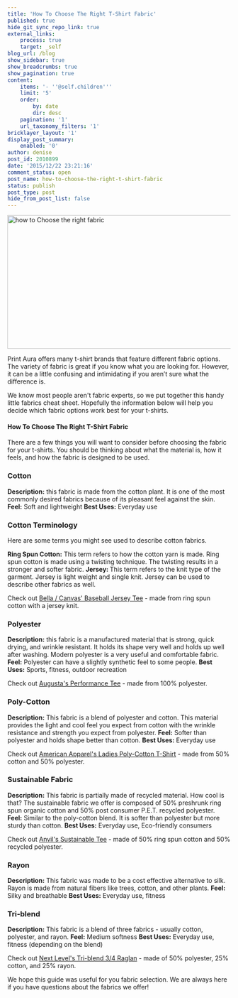```yaml
---
title: 'How To Choose The Right T-Shirt Fabric'
published: true
hide_git_sync_repo_link: true
external_links:
    process: true
    target: _self
blog_url: /blog
show_sidebar: true
show_breadcrumbs: true
show_pagination: true
content:
    items: '- ''@self.children'''
    limit: '5'
    order:
        by: date
        dir: desc
    pagination: '1'
    url_taxonomy_filters: '1'
bricklayer_layout: '1'
display_post_summary:
    enabled: '0'
author: denise
post_id: 2010899
date: '2015/12/22 23:21:16'
comment_status: open
post_name: how-to-choose-the-right-t-shirt-fabric
status: publish
post_type: post
hide_from_post_list: false
---
```


<img class="aligncenter size-large wp-image-2011079" src="https://printaura.com/wp-content/uploads/2015/12/howtochoosefabric-1024x315.jpg" alt="how to Choose the right fabric" width="980" height="301" />

Print Aura offers many t-shirt brands that feature different fabric options. The variety of fabric is great if you know what you are looking for. However, it can be a little confusing and intimidating if you aren’t sure what the difference is.

We know most people aren't fabric experts, so we put together this handy little fabrics cheat sheet. Hopefully the information below will help you decide which fabric options work best for your t-shirts.
<h4>How To Choose The Right T-Shirt Fabric</h4>
There are a few things you will want to consider before choosing the fabric for your t-shirts. You should be thinking about what the material is, how it feels, and how the fabric is designed to be used.
<h3><strong>Cotton</strong></h3>
<strong>Description:</strong> this fabric is made from the cotton plant. It is one of the most commonly desired fabrics because of its pleasant feel against the skin.
<strong>Feel:</strong> Soft and lightweight
<strong>Best Uses:</strong> Everyday use
<h3>Cotton Terminology</h3>
Here are some terms you might see used to describe cotton fabrics.

<strong>Ring Spun Cotton:</strong> This term refers to how the cotton yarn is made. Ring spun cotton is made using a twisting technique. The twisting results in a stronger and softer fabric.
<strong>Jersey: </strong>This term refers to the knit type of the garment. Jersey is light weight and single knit. Jersey can be used to describe other fabrics as well.

Check out <a href="https://printaura.com/product-view/?v=Baseball_Jersey_Tee&amp;hdn=NzY=" target="_blank">Bella / Canvas' Baseball Jersey Tee</a> - made from ring spun cotton with a jersey knit.
<h3><strong>Polyester</strong></h3>
<strong>Description:</strong> this fabric is a manufactured material that is strong, quick drying, and wrinkle resistant. It holds its shape very well and holds up well after washing. Modern polyester is a very useful and comfortable fabric.
<strong>Feel:</strong> Polyester can have a slightly synthetic feel to some people.
<strong>Best Uses:</strong> Sports, fitness, outdoor recreation

Check out <a href="https://printaura.com/product-view/?v=Performance_Tee&amp;hdn=MTA2" target="_blank">Augusta's Performance Tee</a> - made from 100% polyester.
<h3><strong>Poly-Cotton</strong></h3>
<strong>Description:</strong> This fabric is a blend of polyester and cotton. This material provides the light and cool feel you expect from cotton with the wrinkle resistance and strength you expect from polyester.
<strong>Feel:</strong> Softer than polyester and holds shape better than cotton.
<strong>Best Uses:</strong> Everyday use

Check out <a href="https://printaura.com/product-view/?v=Ladies_Poly-Cotton_T-Shirt&amp;hdn=MjE2" target="_blank">American Apparel's Ladies Poly-Cotton T-Shirt</a> - made from 50% cotton and 50% polyester.
<h3><strong>Sustainable Fabric</strong></h3>
<strong>Description:</strong> This fabric is partially made of recycled material. How cool is that? The sustainable fabric we offer is composed of 50% preshrunk ring spun organic cotton and 50% post consumer P.E.T. recycled polyester.
<strong>Feel:</strong> Similar to the poly-cotton blend. It is softer than polyester but more sturdy than cotton.
<strong>Best Uses:</strong> Everyday use, Eco-friendly consumers

Check out <a href="https://printaura.com/product-view/?v=Sustainable_Tee&amp;hdn=MTU4" target="_blank">Anvil's Sustainable Tee</a> - made of 50% ring spun cotton and 50% recycled polyester.
<h3><strong>Rayon</strong></h3>
<strong>Description:</strong> This fabric was made to be a cost effective alternative to silk. Rayon is made from natural fibers like trees, cotton, and other plants.
<strong>Feel:</strong> Silky and breathable
<strong>Best Uses:</strong> Everyday use, fitness
<h3><strong>Tri-blend</strong></h3>
<strong>Description:</strong> This fabric is a blend of three fabrics - usually cotton, polyester, and rayon.
<strong>Feel:</strong> Medium softness
<strong>Best Uses:</strong> Everyday use, fitness (depending on the blend)

Check out <a href="https://printaura.com/product-view/?v=Tri-blend_3/4_Raglan&amp;hdn=MjUz" target="_blank">Next Level's Tri-blend 3/4 Raglan</a> - made of 50% polyester, 25% cotton, and 25% rayon.

We hope this guide was useful for you fabric selection. We are always here if you have questions about the fabrics we offer!